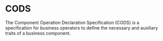 # CODS

The Component Operation Declaration Specification (CODS) is a specification for business operators to define the necessary and auxiliary traits of a business component.
